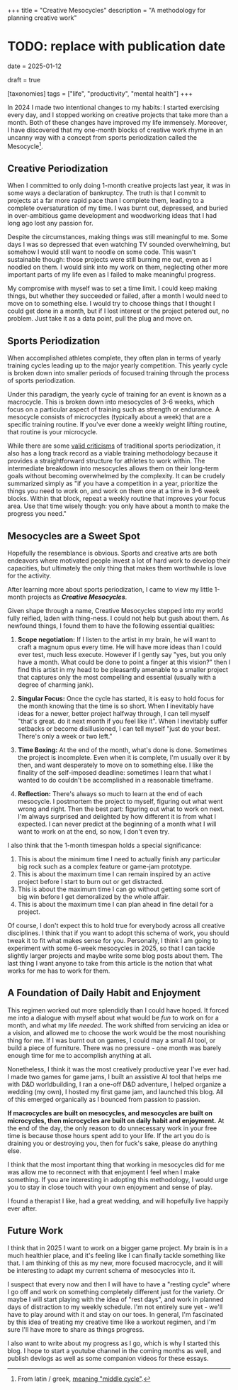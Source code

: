 +++
title = "Creative Mesocycles"
description = "A methodology for planning creative work"

# TODO: replace with publication date
date = 2025-01-12

draft = true

[taxonomies]
tags = ["life", "productivity", "mental health"]
+++

In 2024 I made two intentional changes to my habits: I started exercising every
day, and I stopped working on creative projects that take more than a month.
Both of these changes have improved my life immensely. Moreover, I have
discovered that my one-month blocks of creative work rhyme in an uncanny way
with a concept from sports periodization called the Mesocycle[^1].

## Creative Periodization

When I committed to only doing 1-month creative projects last year, it was in
some ways a declaration of bankruptcy. The truth is that I commit to projects at
a far more rapid pace than I complete them, leading to a complete oversaturation
of my time. I was burnt out, depressed, and buried in over-ambitious game
development and woodworking ideas that I had long ago lost any passion for.

Despite the circumstances, making things was still meaningful to me. Some days I
was so depressed that even watching TV sounded overwhelming, but somehow I would
still want to noodle on some code. This wasn't sustainable though: those
projects were still burning me out, even as I noodled on them. I would sink into
my work on them, neglecting other more important parts of my life even as I
failed to make meaningful progress.

My compromise with myself was to set a time limit. I could keep making things,
but whether they succeeded or failed, after a month I would need to move on to
something else. I would try to choose things that I thought I could get done in
a month, but if I lost interest or the project petered out, no problem. Just
take it as a data point, pull the plug and move on.

## Sports Periodization

When accomplished athletes complete, they often plan in terms of yearly training
cycles leading up to the major yearly competition. This yearly cycle is broken
down into smaller periods of focused training through the process of sports
periodization.

Under this paradigm, the yearly cycle of training for an event is known as a
macrocycle. This is broken down into mesocycles of 3-6 weeks, which focus on a
particular aspect of training such as strength or endurance. A mesocycle
consists of microcycles (typically about a week) that are a specific training
routine. If you've ever done a weekly weight lifting routine, that routine is
your microcycle.

While there are some
[valid criticisms](https://en.wikipedia.org/wiki/Sports_periodization#Opposition_to_periodization)
of traditional sports periodization, it also has a long track record as a viable
training methodology because it provides a straightforward structure for
athletes to work within. The intermediate breakdown into mesocycles allows them
on their long-term goals without becoming overwhelmed by the complexity. It can
be crudely summarized simply as "if you have a competition in a year, prioritize
the things you need to work on, and work on them one at a time in 3-6 week
blocks. Within that block, repeat a weekly routine that improves your focus
area. Use that time wisely though: you only have about a month to make the
progress you need."

## Mesocycles are a Sweet Spot

Hopefully the resemblance is obvious. Sports and creative arts are both
endeavors where motivated people invest a lot of hard work to develop their
capacities, but ultimately the only thing that makes them worthwhile is love for
the activity.

After learning more about sports periodization, I came to view my little 1-month
projects as **_Creative Mesocycles_**.

Given shape through a name, Creative Mesocycles stepped into my world fully
reified, laden with thing-ness. I could not help but gush about them. As
newfound things, I found them to have the following essential qualities:

1. **Scope negotiation:** If I listen to the artist in my brain, he will want to
   craft a magnum opus every time. He will have more ideas than I could ever
   test, much less execute. However if I gently say "yes, but you only have a
   month. What could be done to point a finger at this vision?" then I find this
   artist in my head to be pleasantly amenable to a smaller project that
   captures only the most compelling and essential (usually with a degree of
   charming jank).

2. **Singular Focus:** Once the cycle has started, it is easy to hold focus for
   the month knowing that the time is so short. When I inevitably have ideas for
   a newer, better project halfway through, I can tell myself "that's great. do
   it next month if you feel like it". When I inevitably suffer setbacks or
   become disillusioned, I can tell myself "just do your best. There's only a
   week or two left."

3. **Time Boxing:** At the end of the month, what's done is done. Sometimes the
   project is incomplete. Even when it is complete, I'm usually over it by then,
   and want desperately to move on to something else. I like the finality of the
   self-imposed deadline: sometimes I learn that what I wanted to do couldn't be
   accomplished in a reasonable timeframe.
4. **Reflection:** There's always so much to learn at the end of each mesocycle.
   I postmortem the project to myself, figuring out what went wrong and right.
   Then the best part: figuring out what to work on next. I'm always surprised
   and delighted by how different it is from what I expected. I can never
   predict at the beginning of a month what I will want to work on at the end,
   so now, I don't even try.

I also think that the 1-month timespan holds a special significance:

1. This is about the minimum time I need to actually finish any particular big
   rock such as a complex feature or game-jam prototype.
2. This is about the maximum time I can remain inspired by an active project
   before I start to burn out or get distracted.
3. This is about the maximum time I can go without getting some sort of big win
   before I get demoralized by the whole affair.
4. This is about the maximum time I can plan ahead in fine detail for a project.

Of course, I don't expect this to hold true for everybody across all creative
disciplines. I think that if you want to adopt this schema of work, you should
tweak it to fit what makes sense for you. Personally, I think I am going to
experiment with some 6-week mesocycles in 2025, so that I can tackle slightly
larger projects and maybe write some blog posts about them. The last thing I
want anyone to take from this article is the notion that what works for me has
to work for them.

## A Foundation of Daily Habit and Enjoyment

This regimen worked out more splendidly than I could have hoped. It forced me
into a dialogue with myself about what would be _fun_ to work on for a month,
and what my life _needed_. The work shifted from servicing an idea or a vision,
and allowed me to choose the work would be the most nourishing thing for me. If
I was burnt out on games, I could may a small AI tool, or build a piece of
furniture. There was no pressure - one month was barely enough time for me to
accomplish anything at all.

Nonetheless, I think it was the most creatively productive year I've ever had. I
made two games for game jams, I built an assistive AI tool that helps me with
D&D worldbuilding, I ran a one-off D&D adventure, I helped organize a wedding
(my own), I hosted my first game jam, and launched this blog. All of this
emerged organically as I bounced from passion to passion.

**If macrocycles are built on mesocycles, and mesocycles are built on
microcycles, then microcycles are built on daily habit and enjoyment.** At the
end of the day, the only reason to do unnecessary work in your free time is
because those hours spent add to your life. If the art you do is draining you or
destroying you, then for fuck's sake, please do anything else.

I think that the most important thing that working in mesocycles did for me was
allow me to reconnect with that enjoyment I feel when I make something. If you
are interesting in adopting this methodology, I would urge you to stay in close
touch with your own enjoyment and sense of play.

I found a therapist I like, had a great wedding, and will hopefully live happily
ever after.

## Future Work

I think that in 2025 I want to work on a bigger game project. My brain is in a
much healthier place, and it's feeling like I can finally tackle something like
that. I am thinking of this as my new, more focused macrocycle, and it will be
interesting to adapt my current schema of mesocycles into it.

I suspect that every now and then I will have to have a "resting cycle" where I
go off and work on something completely different just for the variety. Or maybe
I will start playing with the idea of "rest days", and work in planned days of
distraction to my weekly schedule. I'm not entirely sure yet - we'll have to
play around with it and stay on our toes. In general, I'm fascinated by this
idea of treating my creative time like a workout regimen, and I'm sure I'll have
more to share as things progress.

I also want to write about my progress as I go, which is why I started this
blog. I hope to start a youtube channel in the coming months as well, and
publish devlogs as well as some companion videos for these essays.

[^1]:
    From latin / greek,
    [meaning "middle cycle"](https://en.wiktionary.org/wiki/mesocycle).
